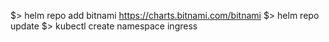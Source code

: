 

$> helm repo add bitnami https://charts.bitnami.com/bitnami
$> helm repo update
$> kubectl create namespace ingress
